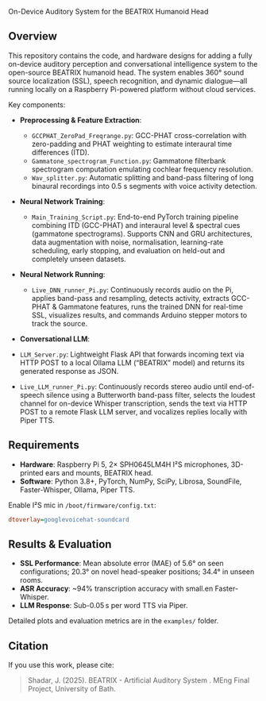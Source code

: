 On-Device Auditory System for the BEATRIX Humanoid Head

## Overview

This repository contains the code, and hardware designs for adding a fully on-device auditory perception and conversational intelligence system to the open-source BEATRIX humanoid head. The system enables 360° sound source localization (SSL), speech recognition, and dynamic dialogue—all running locally on a Raspberry Pi-powered platform without cloud services.

Key components:

* **Preprocessing & Feature Extraction**:

  * `GCCPHAT_ZeroPad_Freqrange.py`: GCC-PHAT cross-correlation with zero-padding and PHAT weighting to estimate interaural time differences (ITD).
  * `Gammatone_spectrogram_Function.py`: Gammatone filterbank spectrogram computation emulating cochlear frequency resolution.
  * `Wav_splitter.py`: Automatic splitting and band-pass filtering of long binaural recordings into 0.5 s segments with voice activity detection.
* **Neural Network Training**:

  * `Main_Training_Script.py`: End-to-end PyTorch training pipeline combining ITD (GCC-PHAT) and interaural level & spectral cues (gammatone spectrograms). Supports CNN and GRU architectures, data augmentation with noise, normalisation, learning-rate scheduling, early stopping, and evaluation on held-out and completely unseen datasets.
* **Neural Network Running**:

  * `Live_DNN_runner_Pi.py`: Continuously records audio on the Pi, applies band-pass and resampling, detects activity, extracts GCC-PHAT & Gammatone features, runs the trained DNN for real-time SSL, visualizes results, and commands Arduino stepper motors to track the source.
* **Conversational LLM**:

* `LLM_Server.py`: Lightweight Flask API that forwards incoming text via HTTP POST to a local Ollama LLM (“BEATRIX” model) and returns its generated response as JSON.
* `Live_LLM_runner_Pi.py`: Continuously records stereo audio until end-of-speech silence using a Butterworth band-pass filter, selects the loudest channel for on-device Whisper transcription, sends the text via HTTP POST to a remote Flask LLM server, and vocalizes replies locally with Piper TTS.

## Requirements

* **Hardware**: Raspberry Pi 5, 2× SPH0645LM4H I²S microphones, 3D-printed ears and mounts, BEATRIX head.
* **Software**: Python 3.8+, PyTorch, NumPy, SciPy, Librosa, SoundFile, Faster-Whisper, Ollama, Piper TTS.

Enable I²S mic in `/boot/firmware/config.txt`:

```ini
dtoverlay=googlevoicehat-soundcard
```

## Results & Evaluation

* **SSL Performance**: Mean absolute error (MAE) of 5.6° on seen configurations; 20.3° on novel head-speaker positions; 34.4° in unseen rooms.
* **ASR Accuracy**: \~94% transcription accuracy with small.en Faster-Whisper.
* **LLM Response**: Sub-0.05 s per word TTS via Piper.

Detailed plots and evaluation metrics are in the `examples/` folder.

## Citation

If you use this work, please cite:

> Shadar, J. (2025). BEATRIX - Artificial Auditory System . MEng Final Project, University of Bath.
